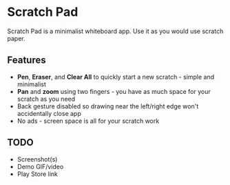 # Scratch Pad

Scratch Pad is a minimalist whiteboard app. Use it as you would use scratch paper.

## Features
* **Pen**, **Eraser**, and **Clear All** to quickly start a new scratch - simple and minimalist
* **Pan** and **zoom** using two fingers - you have as much space for your scratch as you need
* Back gesture disabled so drawing near the left/right edge won't accidentally close app
* No ads - screen space is all for your scratch work

## TODO
* Screenshot(s)
* Demo GIF/video
* Play Store link